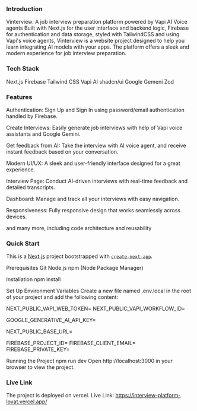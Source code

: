 ### Introduction
Vinterview: A job interview preparation platform powered by Vapi AI Voice agents
Built with Next.js for the user interface and backend logic, Firebase for authentication and data storage, styled with TailwindCSS and using Vapi's voice agents, Vinterview is a website project designed to help you learn integrating AI models with your apps. The platform offers a sleek and modern experience for job interview preparation.

### Tech Stack
Next.js
Firebase
Tailwind CSS
Vapi AI
shadcn/ui
Google Gemeni
Zod

### Features
Authentication: Sign Up and Sign In using password/email authentication handled by Firebase.

Create Interviews: Easily generate job interviews with help of Vapi voice assistants and Google Gemini.

Get feedback from AI: Take the interview with AI voice agent, and receive instant feedback based on your conversation.

Modern UI/UX: A sleek and user-friendly interface designed for a great experience.

Interview Page: Conduct AI-driven interviews with real-time feedback and detailed transcripts.

Dashboard: Manage and track all your interviews with easy navigation.

Responsiveness: Fully responsive design that works seamlessly across devices.

and many more, including code architecture and reusability

### Quick Start
This is a [Next.js](https://nextjs.org) project bootstrapped with [`create-next-app`](https://nextjs.org/docs/app/api-reference/cli/create-next-app).

Prerequisites
Git
Node.js
npm (Node Package Manager)

Installation
npm install

Set Up Environment Variables
Create a new file named .env.local in the root of your project and add the following content:

NEXT_PUBLIC_VAPI_WEB_TOKEN=
NEXT_PUBLIC_VAPI_WORKFLOW_ID=

GOOGLE_GENERATIVE_AI_API_KEY=

NEXT_PUBLIC_BASE_URL=

FIREBASE_PROJECT_ID=
FIREBASE_CLIENT_EMAIL=
FIREBASE_PRIVATE_KEY=

Running the Project
npm run dev
Open http://localhost:3000 in your browser to view the project.

### Live Link
The project is deployed on vercel.
Live Link: https://interview-platform-lovat.vercel.app/
